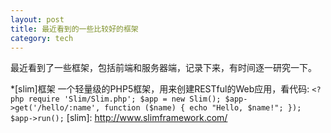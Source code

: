 ```yaml
---
layout: post
title: 最近看到的一些比较好的框架
category: tech
---
```


最近看到了一些框架，包括前端和服务器端，记录下来，有时间逐一研究一下。

*[slim]框架
    一个轻量级的PHP5框架，用来创建RESTful的Web应用，看代码:
    `
    <?php
    require 'Slim/Slim.php';
    $app = new Slim();
    $app->get('/hello/:name', function ($name) {
        echo "Hello, $name!";
    });
    $app->run();
    `
[slim]: http://www.slimframework.com/

